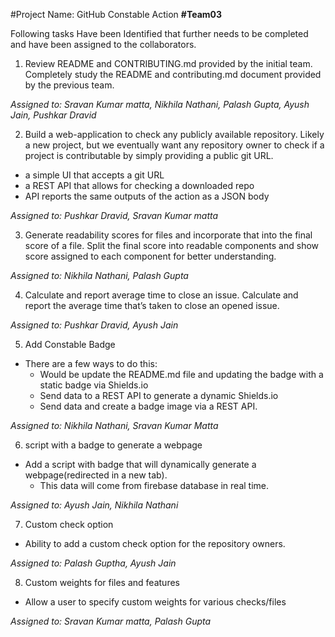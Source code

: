 #Project Name: GitHub Constable Action
**#Team03**

Following tasks Have been Identified that further needs to be completed and have been assigned to the collaborators.

1. Review README and CONTRIBUTING.md provided by the initial team. Completely study the README and contributing.md document provided by the previous team.

*Assigned to: Sravan Kumar matta, Nikhila Nathani, Palash Gupta, Ayush Jain, Pushkar Dravid*

2. Build a web-application to check any publicly available repository. Likely a new project, but we eventually want any repository owner to check if a project is contributable by simply providing a public git URL.
- a simple UI that accepts a git URL
- a REST API that allows for checking a downloaded repo
- API reports the same outputs of the action as a JSON body

*Assigned to: Pushkar Dravid, Sravan Kumar matta*

3. Generate readability scores for files and incorporate that into the final score of a file. Split the final score into readable components and show score assigned to each component for better understanding.

*Assigned to: Nikhila Nathani, Palash Gupta*

4. Calculate and report average time to close an issue.
Calculate and report the average time that’s taken to close an opened issue.

*Assigned to: Pushkar Dravid, Ayush Jain*

5. Add Constable Badge
- There are a few ways to do this:
  - Would be update the README.md file and updating the badge with a static badge via Shields.io
  - Send data to a REST API to generate a dynamic Shields.io
  - Send data and create a badge image via a REST API.

*Assigned to: Nikhila Nathani, Sravan Kumar Matta*

6. script with a badge to generate a webpage
- Add a script with badge that will dynamically generate a webpage(redirected in a new tab).
  - This data will come from firebase database in real time.

*Assigned to: Ayush Jain, Nikhila Nathani*

7. Custom check option
- Ability to add a custom check option for the repository owners.

*Assigned to: Palash Guptha, Ayush Jain*

8. Custom weights for files and features
- Allow a user to specify custom weights for various checks/files

*Assigned to: Sravan Kumar matta, Palash Gupta*
